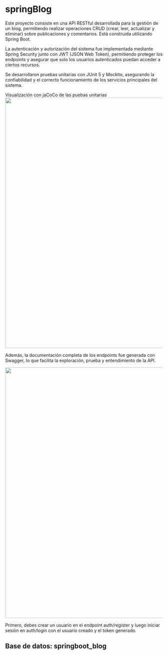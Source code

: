 # springBlog

Este proyecto consiste en una API RESTful desarrollada para la gestión de un blog, permitiendo realizar operaciones CRUD (crear, leer, actualizar y eliminar) sobre publicaciones y comentarios. Está construida utilizando Spring Boot.

La autenticación y autorización del sistema fue implementada mediante Spring Security junto con JWT (JSON Web Token), permitiendo proteger los endpoints y asegurar que solo los usuarios autenticados puedan acceder a ciertos recursos.

Se desarrollaron pruebas unitarias con JUnit 5 y Mockito, asegurando la confiabilidad y el correcto funcionamiento de los servicios principales del sistema.

Visualización con jaCoCo de las puebas unitarias 
<img width="900" height="800" src="https://github.com/Joako07/Imagenes/blob/main/SpringBlog/jacoco.png"/>

Además, la documentación completa de los endpoints fue generada con Swagger, lo que facilita la exploración, prueba y entendimiento de la API.

<img width="900" height="800" src="https://github.com/Joako07/Imagenes/blob/main/SpringBlog/swagger.png"/>

Primero, debes crear un usuario en el endpoint auth/register y luego iniciar sesión en auth/login con el usuario creado y el token generado.

<h2>Base de datos: springboot_blog </h2>
